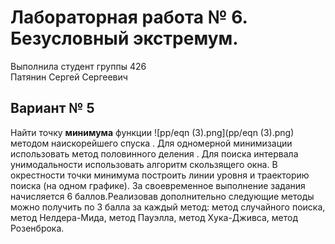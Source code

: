 # Лабораторная работа № 6. Безусловный экстремум.

Выполнила студент группы 426  
Патянин Сергей Сергеевич

## Вариант № 5
Найти точку **минимума** функции
![pp/eqn (3).png](pp/eqn (3).png)
методом наискорейшего спуска  . Для одномерной минимизации использовать метод половинного деления . Для поиска интервала унимодальности использовать алгоритм скользящего окна. В окрестности точки минимума построить линии уровня и траекторию поиска (на одном графике). За своевременное выполнение задания начисляется 6 баллов.Реализовав дополнительно следующие методы можно получить по 3 балла за каждый метод: метод случайного поиска, метод Нелдера-Мида, метод Пауэлла, метод Хука-Дживса, метод Розенброка.
